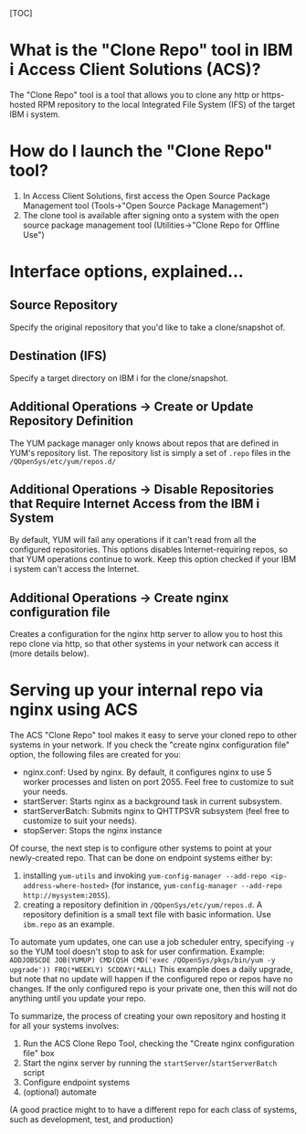 
[TOC]

# What is the "Clone Repo" tool in IBM i Access Client Solutions (ACS)?

The "Clone Repo" tool is a tool that allows you to clone any http or https-hosted RPM repository to the local Integrated File System (IFS) of the target IBM i system.

# How do I launch the "Clone Repo" tool?

1. In Access Client Solutions, first access the Open Source Package Management tool (Tools->"Open Source Package Management")
2. The clone tool is available after signing onto a system with the open source package management tool (Utilities->"Clone Repo for Offline Use") 

# Interface options, explained...
## Source Repository
Specify the original repository that you'd like to take a clone/snapshot of. 
## Destination (IFS)
Specify a target directory on IBM i for the clone/snapshot.
## Additional Operations -> Create or Update Repository Definition
The YUM package manager only knows about repos that are defined in YUM's repository list. The repository list is simply a set of `.repo` files in the `/QOpenSys/etc/yum/repos.d/`
## Additional Operations -> Disable Repositories that Require Internet Access from the IBM i System
By default, YUM will fail any operations if it can't read from all the configured repositories. This options disables Internet-requiring repos, so that YUM operations continue to work. Keep this option checked if your IBM i system can't access the Internet.
## Additional Operations -> Create nginx configuration file
Creates a configuration for the nginx http server to allow you to host this repo clone via http, so that other systems in your network can access it (more details below).

# Serving up your internal repo via nginx using ACS

The ACS "Clone Repo" tool makes it easy to serve your cloned repo to other systems in your network. If you check the "create nginx configuration file" option, the following files are created for you:

 * nginx.conf: Used by nginx. By default, it configures nginx to use 5 worker processes and listen on port 2055. Feel free to customize to suit your needs. 
 * startServer: Starts nginx as a background task in current subsystem.
 * startServerBatch: Submits nginx to QHTTPSVR subsystem (feel free to customize to suit your needs).
 * stopServer: Stops the nginx instance

Of course, the next step is to configure other systems to point at your newly-created repo. That can be done on endpoint systems either by:

1. installing `yum-utils` and invoking `yum-config-manager --add-repo <ip-address-where-hosted>` (for instance, `yum-config-manager --add-repo http://mysystem:2055`).
2. creating a repository definition in `/QOpenSys/etc/yum/repos.d`. A repository definition is a small text file with basic information. Use `ibm.repo` as an example.

To automate yum updates, one can use a job scheduler entry, specifying `-y` so the YUM tool doesn't stop to ask for user confirmation. Example:
`ADDJOBSCDE JOB(YUMUP) CMD(QSH CMD('exec /QOpenSys/pkgs/bin/yum -y upgrade')) FRQ(*WEEKLY) SCDDAY(*ALL)`
This example does a daily upgrade, but note that no update will happen if the configured repo or repos have no changes. If the only configured repo is your private one, then this will not do anything until you update your repo.

To summarize, the process of creating your own repository and hosting it for all your systems involves:

1. Run the ACS Clone Repo Tool, checking the "Create nginx configuration file" box
2. Start the nginx server by running the `startServer`/`startServerBatch` script
3. Configure endpoint systems
4. (optional) automate

(A good practice might to to have a different repo for each class of systems, such as development, test, and production)


